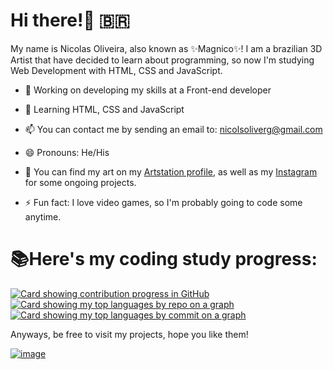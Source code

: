 # Hi there!👋 🇧🇷

My name is Nicolas Oliveira, also known as ✨Magnico✨!
I am a brazilian 3D Artist that have decided to learn about programming, so now I'm studying Web Development with HTML, CSS and JavaScript.

- 🔭 Working on developing my skills at a Front-end developer

- 🌱 Learning HTML, CSS and JavaScript

- 📫 You can contact me by sending an email to: nicolsoliverg@gmail.com

- 😄 Pronouns: He/His

- 🎨 You can find my art on my [Artstation profile](https://www.artstation.com/magnico/), as well as my [Instagram](https://www.instagram.com/magnic0/) for some ongoing projects.

- ⚡ Fun fact: I love video games, so I'm probably going to code some anytime.

# 📚Here's my coding study progress:

[![Card showing contribution progress in GitHub](http://github-profile-summary-cards.vercel.app/api/cards/profile-details?username=magnic0&theme=github_dark)](#)
[![Card showing my top languages by repo on a graph](http://github-profile-summary-cards.vercel.app/api/cards/repos-per-language?username=magnic0&theme=github_dark)](#)
[![Card showing my top languages by commit on a graph](http://github-profile-summary-cards.vercel.app/api/cards/most-commit-language?username=magnic0&theme=github_dark)](#)

Anyways, be free to visit my projects, hope you like them!

[![image](https://c.tenor.com/EhmdDLgEARsAAAAM/madeline-celeste.gif)](#)
